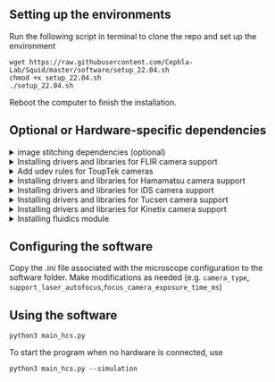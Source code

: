## Setting up the environments
Run the following script in terminal to clone the repo and set up the environment
```
wget https://raw.githubusercontent.com/Cephla-Lab/Squid/master/software/setup_22.04.sh
chmod +x setup_22.04.sh
./setup_22.04.sh
```

Reboot the computer to finish the installation.

## Optional or Hardware-specific dependencies

<details>
<summary>image stitching dependencies (optional)</summary>
For optional image stitching using ImageJ, additionally run the following:

```
sudo apt-get update
sudo apt-get install openjdk-11-jdk
sudo apt-get install maven
pip3 install pyimagej
pip3 instlal scyjava
pip3 install tifffile
pip3 install imagecodecs
```

Then, add the following line to the top of `/etc/environment` (needs to be edited with `sudo [your text editor]`):
```
JAVA_HOME=/usr/lib/jvm/default-java
```
Then, add the following lines to the top of `~/.bashrc` (or whichever file your terminal sources upon startup):
```
source /etc/environment
export JAVA_HOME = $JAVA_HOME
export PATH=$JAVA_HOME/bin:$PATH
```
</details>

<details>
<summary>Installing drivers and libraries for FLIR camera support</summary>
Go to FLIR's page for downloading their Spinnaker SDK (https://www.flir.com/support/products/spinnaker-sdk/) and register.

Open the `software/drivers and libraries/flir` folder in terminal and run the following
```
sh ./install_spinnaker.sh
sh ./install_PySpin.sh
```
</details>

<details>
<summary>Add udev rules for ToupTek cameras</summary>

```
sudo cp drivers\ and\ libraries/toupcam/linux/udev/99-toupcam.rules /etc/udev/rules.d
```
</details>

<details>
<summary>Installing drivers and libraries for Hamamatsu camera support</summary>

Open the `software/drivers and libraries/hamamatsu` folder in terminal and run the following
```
sh ./install_hamamatsu.sh
```
</details>

<details>
<summary>Installing drivers and libraries for iDS camera support</summary>

- Software:

Go to iDS's page for downloading their software (https://en.ids-imaging.com/download-details/1009877.html?os=linux&version=&bus=64&floatcalc=). Register and log in.

Open the `software/drivers and libraries/ids` folder in terminal and run the following
```
sh ./install_ids.sh
```

You will be asked to enter sudo password.

- Firmware (optional):

If you would like to update the firmware of the camera (optional), download the Vision firmware update (GUF file) on the same page.

Open the `software/drivers and libraries/ids/ids-peak_2.11.0.0-178_amd64/bin` folder in terminal and run the following
```
./ids_peak_cockpit
```

This will start the iDS peak Cockpit software. Then: 
1. Open the camera manager by clicking on the camera manager icon in the main menu.
2. Select the camera in the camera manager.
3. Click on the firmware update icon in the menu to open the dialog for selecting the update file for the Vision firmware (*.guf).
4. Select the update file.
5. Click on "Open".

The update is started and the camera is updated. Note: If you select an incorrect update file by mistake, you will see the message "The update file is incompatible".
After the update is complete, you can close the iDS peak Cockpit software. (Reference: https://en.ids-imaging.com/tl_files/downloads/usb3-vision/firmware/ReadMe.html)

</details>

<details>
<summary>Installing drivers and libraries for Tucsen camera support</summary>

Open the `software/drivers and libraries/tucsen` folder in terminal and run the following to log in as a root user
```
sudo -s
```

The following steps should be run as root user
```
sh ./install_tucsen.sh
```

After installation, run the following to log out
```
exit
```

</details>

<details>
<summary>Installing drivers and libraries for Kinetix camera support</summary>

Open the `software/drivers and libraries/photometrics` folder in terminal and run the following command
```
sh ./install_photometrics.sh
```
Follow the instructions during the installation.

</details>

<details>
<summary>Installing fluidics module</summary>

Link to the fluidics software repo: https://github.com/Alpaca233/fluidics_v2

In the Squid repo, run
```
git submodule init
git submodule update
```

</details>

## Configuring the software
Copy the .ini file associated with the microscope configuration to the software folder. Make modifications as needed (e.g. `camera_type`, `support_laser_autofocus`,`focus_camera_exposure_time_ms`)

## Using the software
```
python3 main_hcs.py
```
To start the program when no hardware is connected, use
```
python3 main_hcs.py --simulation
```
